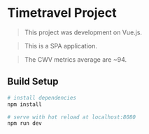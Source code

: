 # Timetravel Project

> This project was development on Vue.js.

> This is a SPA application.

> The CWV metrics average are ~94.

## Build Setup

``` bash
# install dependencies
npm install

# serve with hot reload at localhost:8080
npm run dev
